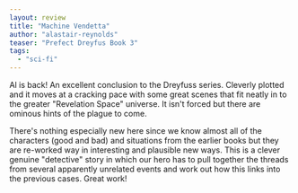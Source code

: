 ```yaml
---
layout: review
title: "Machine Vendetta"
author: "alastair-reynolds"
teaser: "Prefect Dreyfus Book 3"
tags:
  - "sci-fi"
---
```

Al is back! An excellent conclusion to the Dreyfuss series. Cleverly plotted and it moves
at a cracking pace with some great scenes that fit neatly in to the greater
"Revelation Space" universe. It isn't forced but there are ominous hints of the plague to
come.

There's nothing especially new here since we know almost all of the characters (good and
bad) and situations from the earlier books but they are re-worked way in interesting
and plausible new ways. This is a clever genuine "detective" story in which our hero
has to pull together the threads from several apparently unrelated events and
work out how this links into the previous cases. Great work!
